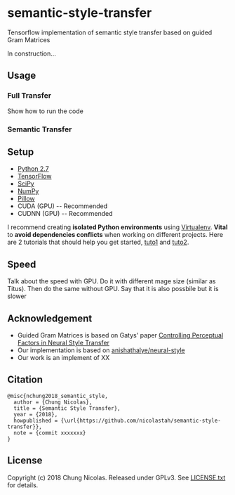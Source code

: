 # semantic-style-transfer
Tensorflow implementation of semantic style transfer based on guided Gram Matrices

In construction...

## Usage

### Full Transfer
Show how to run the code

### Semantic Transfer

## Setup
- [Python 2.7](https://www.python.org/download/releases/2.7/)
- [TensorFlow](https://www.tensorflow.org)
- [SciPy](https://www.scipy.org/install.html)
- [NumPy](http://www.numpy.org/)
- [Pillow](http://pillow.readthedocs.io/en/3.3.x/installation.html#installation)
- CUDA (GPU) -- Recommended
- CUDNN (GPU) -- Recommended

I recommend creating **isolated Python environments** using [Virtualenv](https://virtualenv.pypa.io/en/stable/). **Vital** to **avoid dependencies conflicts** when working on different projects. Here are 2 tutorials that should help you get started, [tuto1](http://thepythonguru.com/python-virtualenv-guide/) and [tuto2](http://www.simononsoftware.com/virtualenv-tutorial-part-2/).

## Speed
Talk about the speed with GPU. Do it with different mage size (similar as Titus). Then do the same without GPU. Say that it is also possbile but it is slower

## Acknowledgement
- Guided Gram Matrices is based on Gatys' paper [Controlling Perceptual Factors in Neural Style Transfer](https://arxiv.org/abs/1611.07865)
- Our implementation is based on [anishathalye/neural-style](https://github.com/anishathalye/neural-style)
- Our work is an implement of XX

## Citation
```
@misc{nchung2018_semantic_style,
  author = {Chung Nicolas},
  title = {Semantic Style Transfer},
  year = {2018},
  howpublished = {\url{https://github.com/nicolastah/semantic-style-transfer}},
  note = {commit xxxxxxx}
}
```

## License
Copyright (c) 2018 Chung Nicolas. Released under GPLv3. See [LICENSE.txt](./LICENSE) for details.
